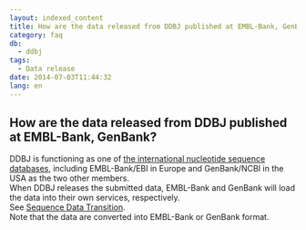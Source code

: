 ```yaml
---
layout: indexed_content
title: How are the data released from DDBJ published at EMBL-Bank, GenBank?
category: faq
db:
  - ddbj
tags: 
  - Data release
date: 2014-07-03T11:44:32
lang: en
---
```


## How are the data released from DDBJ published at EMBL-Bank, GenBank?

<p>DDBJ is functioning as one of <a href="/insdc-e.html">the international nucleotide sequence databases</a>, including EMBL-Bank/EBI in Europe and GenBank/NCBI in the USA as the two other members. <br>When DDBJ releases the submitted data, EMBL-Bank and GenBank will load the data into their own services, respectively. <br>See <a href="/ddbj/submission.html#data_flow">Sequence Data Transition</a>. <br>Note that the data are converted into EMBL-Bank or GenBank format. </p>
